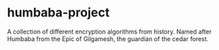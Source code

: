 # humbaba-project
A collection of different encryption algorithms from history.
Named after Humbaba from the Epic of Gilgamesh, the guardian of the cedar forest.
